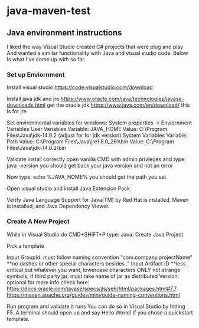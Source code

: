 # java-maven-test
## Java environment instructions
I liked the way Visual Studio created C# projects that were plug and play
And wanted a similar functionality with Java and visual studio code. Below 
Is what I've come up with so far.

### Set up Enviornment
Install visual studio
https://code.visualstudio.com/download

Install java jdk and jre 
https://www.oracle.com/java/technologies/javase-downloads.html
get the oracle jdk
https://www.java.com/en/download/
this is for jre

Set environmental variables
    for windows:
    System properties -> Enviornment Variables
        User Variables
            Variable: JAVA_HOME
            Value: C:\Program Files\Java\jdk-14.0.2 (adjust for for jdk version)
        System Variables
            Variable: Path
            Value: C:\Program Files\Java\jre1.8.0_261\bin
            Value: C:\Program Files\Java\jdk-14.0.2\bin

Validate install correctly open vanilla CMD with admin privleges and type:
    java -version
you should get back your java version and not an error

Now type:
    echo %JAVA_HOME%
you should get the path you set


Open visual studio and install Java Extension Pack

Verify Java Language Support for Java(TM) by Red Hat is installed, Maven is installed, and Java Dependency Viewer.

### Create A New Project
While in Visual Studio do CMD+SHIFT+P type:
    Java: Create Java Project

Pick a template 

Input GroupId: must follow naming convention "com.company.projectName"
    **no dashes or other special characters besides ."
Input Artifact ID
    **less critical but whatever you want, lowercase characters ONLY not strange symbols, if third party jar, must take name of jar as distributed
Version: optional
for more info check here:
https://docs.oracle.com/javase/specs/jls/se6/html/packages.html#7.7
https://maven.apache.org/guides/mini/guide-naming-conventions.html

Run program and validate it runs
You can do so in Visual Studio by hitting F5. A terminal should open up and say Hello World! if you chose a quickstart template.
